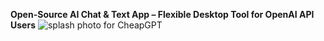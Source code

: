 **Open-Source AI Chat & Text App – Flexible Desktop Tool for OpenAI API Users**
![splash photo for CheapGPT](https://github.com/user-attachments/assets/2c735829-50e3-4685-a75f-5609fb38a276)

